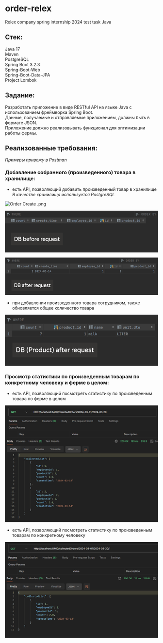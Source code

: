 # order-relex
Relex company spring internship 2024 test task Java

## Стек:
Java 17\
Maven\
PostgreSQL\
Spring Boot 3.2.3\
Spring-Boot-Web\
Spring-Boot-Data-JPA\
Project Lombok

## Задание:
Разработать приложение в виде RESTful API на языке Java с использованием фреймворка Spring Boot.\
Данные, получаемые и отправляемые приложением, должны быть в формате JSON.\
Приложение должно реализовывать функционал для оптимизации работы фермы.
## Реализованные требования:

_Примеры привожу в Postman_

### Добавление собранного (произведенного) товара в хранилище:
* есть API, позволяющий добавить произведенный товар в хранилище\
  _В качестве хранилища используется PostgreSQL_

![Order Create .png](src%2Fmain%2Fresources%2Fimages%2FLogin%20Page.png)

![Order Create DB before .png](src%2Fmain%2Fresources%2Fimages%2FOrder%20Create%20DB%20before.png)

![Order Create DB after .png](src%2Fmain%2Fresources%2Fimages%2FOrder%20Create%20DB%20after.png)

* при добавлении произведенного товара сотрудником, также обновляется общее количество товара

![Product Update .png](src%2Fmain%2Fresources%2Fimages%2FProduct%20Update.png)

### Просмотр статистики по произведенным товарам по конкретному человеку и ферме в целом:
* есть API, позволяющий посмотреть статистику по произведенным товара по ферме в целом

![Collected Order .png](src%2Fmain%2Fresources%2Fimages%2FCollected%20Order.png)

* есть API, позволяющий посмотреть статистику по произведенным товарам по конкретному человеку

![Collected Order By Employee .png](src%2Fmain%2Fresources%2Fimages%2FCollected%20Order%20By%20Employee.png)
